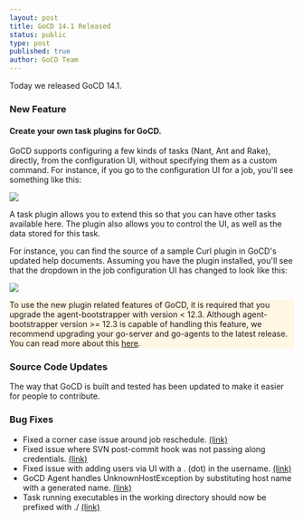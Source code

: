 ```yaml
---
layout: post
title: GoCD 14.1 Released
status: public
type: post
published: true
author: GoCD Team
---
```



Today we released GoCD 14.1.

### New Feature

#### Create your own task plugins for GoCD.

GoCD supports configuring a few kinds of tasks (Nant, Ant and Rake), directly, from the configuration UI, without specifying them as a custom command. For instance, if you go to the configuration UI for a job, you'll see something like this:

![](/images/blog/go_14_1_announcement/1_Without_Curl.png)

A task plugin allows you to extend this so that you can have other tasks available here. The plugin also allows you to control the UI, as well as the data stored for this task.

For instance, you can find the source of a sample Curl plugin in GoCD's updated help documents. Assuming you have the plugin installed, you'll see that the dropdown in the job configuration UI has changed to look like this:

![](/images/blog/go_14_1_announcement/2_With_Curl.png)


<div class="highlight" style="background:#FFF6E4">
	To use the new plugin related features of GoCD, it is required that you upgrade the agent-bootstrapper with version < 12.3. Although agent-bootstrapper version >= 12.3 is capable of handling this feature, we recommend upgrading your go-server and go-agents to the latest release. You can read more about this <a href="/2014/04/24/agent-bootstrapper-upgrade-for-plugins.html">here</a>.
</div>

### Source Code Updates

The way that GoCD is built and tested has been updated to make it easier for people to contribute.

### Bug Fixes

- Fixed a corner case issue around job reschedule. [(link)](https://github.com/GoCD/GoCD/issues/6)
- Fixed issue where SVN post-commit hook was not passing along credentials. [(link)](https://github.com/GoCD/GoCD/issues/9)
- Fixed issue with adding users via UI with a . (dot) in the username. [(link)](https://github.com/GoCD/GoCD/issues/17)
- GoCD Agent handles UnknownHostException by substituting host name with a generated name. [(link)](https://github.com/GoCD/GoCD/issues/19)
- Task running executables in the working directory should now be prefixed with ./ [(link)](https://github.com/GoCD/GoCD/issues/21)

<br><br>
